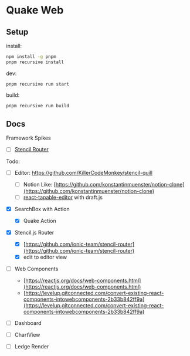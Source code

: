 # Quake Web


## Setup

install:

```bash
npm install -g pnpm
pnpm recursive install
```

dev:

```
pnpm recursive run start
```

build: 

```bash
pnpm recursive run build
```

## Docs

Framework Spikes

- [ ] [Stencil Router](https://github.com/ionic-team/stencil-router)

Todo:

- [ ] Editor: https://github.com/KillerCodeMonkey/stencil-quill
  - [ ] Notion Like: [https://github.com/konstantinmuenster/notion-clone](https://github.com/konstantinmuenster/notion-clone)
  - [ ] [react-tapable-editor](https://github.com/ryuever/react-tapable-editor) with draft.js
- [x] SearchBox with Action
  - [x] Quake Action
- [x] Stencil.js Router
  - [x] [https://github.com/ionic-team/stencil-router](https://github.com/ionic-team/stencil-router)
  - [x] edit to editor view
- [ ] Web Components
  - [https://reactjs.org/docs/web-components.html](https://reactjs.org/docs/web-components.html)
  - [https://levelup.gitconnected.com/convert-existing-react-components-intowebcomponents-2b33b842ff9a](https://levelup.gitconnected.com/convert-existing-react-components-intowebcomponents-2b33b842ff9a) 
- [ ] Dashboard
- [ ] ChartView
- [ ] Ledge Render

